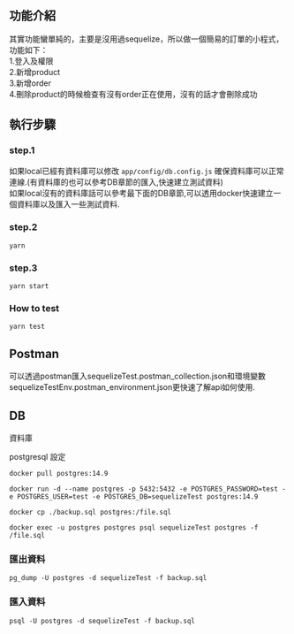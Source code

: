 ## 功能介紹
其實功能蠻單純的，主要是沒用過sequelize，所以做一個簡易的訂單的小程式，功能如下：  
1.登入及權限  
2.新增product  
3.新增order  
4.刪除product的時候檢查有沒有order正在使用，沒有的話才會刪除成功  


## 執行步驟
### step.1
如果local已經有資料庫可以修改 `app/config/db.config.js`  確保資料庫可以正常連線.(有資料庫的也可以參考DB章節的匯入,快速建立測試資料)  
如果local沒有的資料庫話可以參考最下面的DB章節,可以透用docker快速建立一個資料庫以及匯入一些測試資料.
### step.2
```
yarn
```
### step.3
```
yarn start
```

### How to test
```
yarn test
```

## Postman

可以透過postman匯入sequelizeTest.postman_collection.json和環境變數sequelizeTestEnv.postman_environment.json更快速了解api如何使用.



## DB
資料庫

postgresql 設定

```
docker pull postgres:14.9
```

```
docker run -d --name postgres -p 5432:5432 -e POSTGRES_PASSWORD=test -e POSTGRES_USER=test -e POSTGRES_DB=sequelizeTest postgres:14.9
```

```
docker cp ./backup.sql postgres:/file.sql
```

```
docker exec -u postgres postgres psql sequelizeTest postgres -f /file.sql
```

### 匯出資料

```
pg_dump -U postgres -d sequelizeTest -f backup.sql
```

### 匯入資料

```
psql -U postgres -d sequelizeTest -f backup.sql
```
